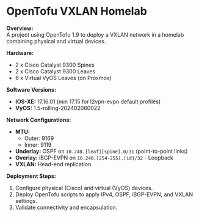 # OpenTofu VXLAN Homelab

**Overview:**  
A project using OpenTofu 1.9 to deploy a VXLAN network in a homelab combining physical and virtual devices.

**Hardware:**  
- 2 x Cisco Catalyst 9300 Spines  
- 2 x Cisco Catalyst 9300 Leaves  
- 6 x Virtual VyOS Leaves (on Proxmox)

**Software Versions:**  
- **IOS-XE:** 17.16.01 (min 17.15 for l2vpn-evpn default profiles)  
- **VyOS:** 1.5-rolling-202402060022

**Network Configurations:**  
- **MTU:**  
  - Outer: 9169  
  - Inner: 9119  
- **Underlay:** OSPF on `10.240.[leaf][spine].0/31` (point-to-point links)  
- **Overlay:** iBGP-EVPN on `10.240.[254-255].[id]/32` - Loopback
- **VXLAN:** Head-end replication

**Deployment Steps:**  
1. Configure physical (Cisco) and virtual (VyOS) devices.  
2. Deploy OpenTofu scripts to apply IPv4, OSPF, iBGP-EVPN, and VXLAN settings.  
3. Validate connectivity and encapsulation.
